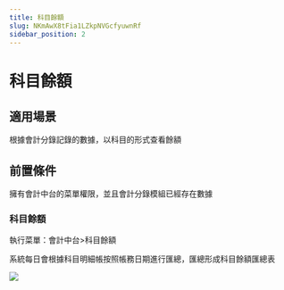 ```yaml
---
title: 科目餘額
slug: NKmAwX8tFia1LZkpNVGcfyuwnRf
sidebar_position: 2
---
```



# 科目餘額

## 適用場景

根據會計分錄記錄的數據，以科目的形式查看餘額

## 前置條件 

擁有會計中台的菜單權限，並且會計分錄模組已經存在數據

### 科目餘額

執行菜單：會計中台&gt;科目餘額

系統每日會根據科目明細帳按照帳務日期進行匯總，匯總形成科目餘額匯總表

<img src="/assets/ZsaPbBjEKoD0utxcuFIcqK8snPb.png"/>

